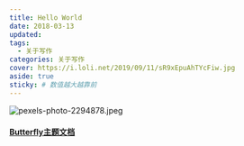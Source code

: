 ```yaml
---
title: Hello World
date: 2018-03-13
updated:
tags: 
  - 关于写作
categories: 关于写作
cover: https://i.loli.net/2019/09/11/sR9xEpuAhTYcFiw.jpg
aside: true
sticky: # 数值越大越靠前
---
```


![pexels-photo-2294878.jpeg](https://i.loli.net/2019/09/11/sR9xEpuAhTYcFiw.jpg)


#### [Butterfly主题文档](https://github.com/jerryc127/hexo-theme-butterfly)